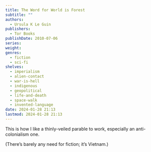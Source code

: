 ```yaml
---
title: The Word for World is Forest
subtitle: ""
authors:
  - Ursula K Le Guin
publishers:
  - Tor Books
publishDate: 2010-07-06
series: 
weight: 
genres:
  - fiction
  - sci-fi
shelves:
  - imperialism
  - alien-contact
  - war-is-hell
  - indigenous
  - geopolitical
  - life-and-death
  - space-walk
  - invented-language
date: 2024-01-28 21:13
lastmod: 2024-01-28 21:13
---
```

This is how I like a thinly-veiled parable to work, especially an anti-colonialism one.

(There’s barely any need for fiction; it’s Vietnam.)